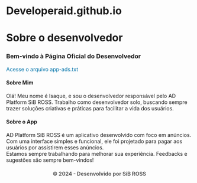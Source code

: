 # Developeraid.github.io

<head>
<h1>Sobre o desenvolvedor</h1>
<meta name="google-site-verification" content="uijWJyo3OzssuUjIrWrCADK55SfS0sU6OWIVSLDWHH0" />

<body>
<h3>Bem-vindo à Página Oficial do Desenvolvedor</h3><a href="https://companyaddc.wordpress.com/app-ads-txt/" target="_blank" style="text-decoration: none;color: #0073aa">Acesse o arquivo app-ads.txt</a>

<section>
<h4>Sobre Mim</h4>Olá! Meu nome é Isaque, e sou o desenvolvedor responsável pelo AD Platform SiB ROSS. Trabalho como desenvolvedor solo, buscando sempre trazer soluções criativas e práticas para facilitar a vida dos usuários.
</section><section>
<h4>Sobre o App</h4>AD Platform SiB ROSS é um aplicativo desenvolvido com foco em anúncios. Com uma interface simples e funcional, ele foi projetado para pagar aos usuários por assistirem esses anúncios.
</section><section>Estamos sempre trabalhando para melhorar sua experiência. Feedbacks e sugestões são sempre bem-vindos!
</section>

<h4><div style="margin-top:20pxfont-size:0.9em;color:#555;text-align:center">
© 2024 - Desenvolvido por SiB ROSS</div></h4>
</body>
</head>
